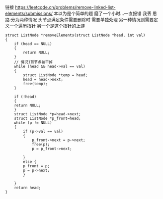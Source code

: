 链接 <https://leetcode.cn/problems/remove-linked-list-elements/submissions/>
本以为是个简单的题 磨了一个小时...一直报错 我丢
思路:分为两种情况 头节点满足条件需要删除时 需要单独处理
另一种情况则需要定义一个遍历指针 另一个是这个指针的上游 
```
struct ListNode *removeElements(struct ListNode *head, int val)
{
    if (head == NULL)
    {
        return NULL;
    }
    // 情况1首节点被干掉
    while (head && head->val == val)
    {
        struct ListNode *temp = head;
        head = head->next;
        free(temp);
    }

    if (!head)
    {
    return NULL;
    }
    struct ListNode *p=head->next;
    struct ListNode *p_front=head;
    while (p != NULL)
    {
        if (p->val == val)
        {
            p_front->next = p->next;
            free(p);
            p = p_front->next;
           
        } 
        else {
        p_front = p;
        p = p->next;
        }

    }
    return head;
}
```
